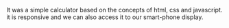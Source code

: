 It was a simple calculator based on the concepts of html, css and javascript.
it is responsive and we can also access it to our smart-phone display.
